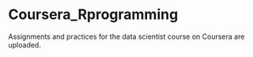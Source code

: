 # Coursera_Rprogramming

Assignments and practices for the data scientist course on Coursera are uploaded.
